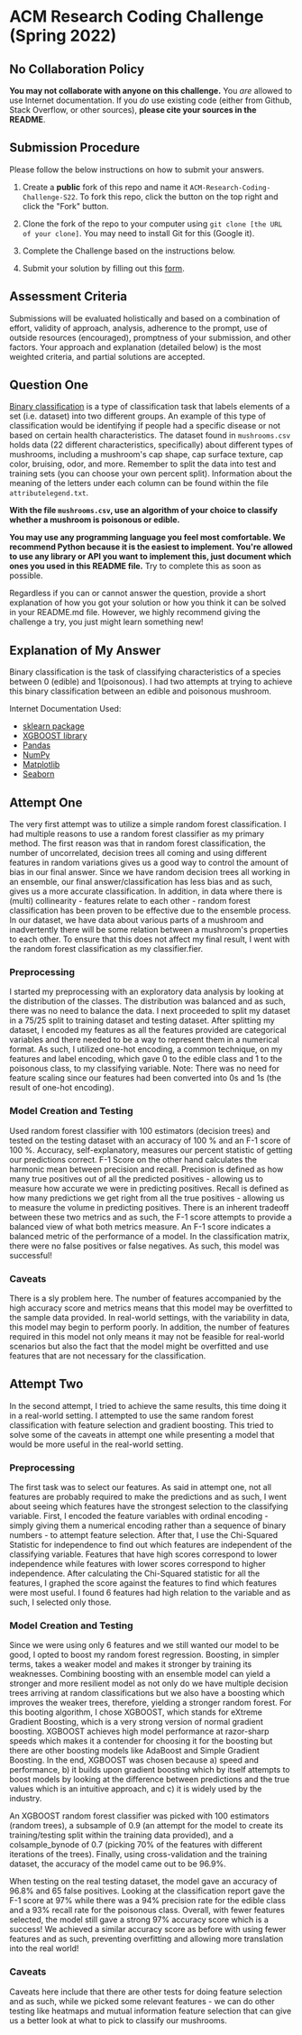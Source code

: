 # ACM Research Coding Challenge (Spring 2022)

## [](https://github.com/ACM-Research/-DRAFT-Coding-Challenge-S22#no-collaboration-policy)No Collaboration Policy

**You may not collaborate with anyone on this challenge.**  You  _are_  allowed to use Internet documentation. If you  _do_  use existing code (either from Github, Stack Overflow, or other sources),  **please cite your sources in the README**.

## [](https://github.com/ACM-Research/-DRAFT-Coding-Challenge-S22#submission-procedure)Submission Procedure

Please follow the below instructions on how to submit your answers.

1.  Create a  **public**  fork of this repo and name it  `ACM-Research-Coding-Challenge-S22`. To fork this repo, click the button on the top right and click the "Fork" button.

2.  Clone the fork of the repo to your computer using  `git clone [the URL of your clone]`. You may need to install Git for this (Google it).

3.  Complete the Challenge based on the instructions below.

4.  Submit your solution by filling out this [form](https://acmutd.typeform.com/to/uTpjeA8G).

## Assessment Criteria 

Submissions will be evaluated holistically and based on a combination of effort, validity of approach, analysis, adherence to the prompt, use of outside resources (encouraged), promptness of your submission, and other factors. Your approach and explanation (detailed below) is the most weighted criteria, and partial solutions are accepted. 

## [](https://github.com/ACM-Research/-DRAFT-Coding-Challenge-S22#question-one)Question One

[Binary classification](https://en.wikipedia.org/wiki/Binary_classification) is a type of classification task that labels elements of a set (i.e. dataset) into two different groups. An example of this type of classification would be identifying if people had a specific disease or not based on certain health characteristics. The dataset found in `mushrooms.csv` holds data (22 different characteristics, specifically) about different types of mushrooms, including a mushroom's cap shape, cap surface texture, cap color, bruising, odor, and more. Remember to split the data into test and training sets (you can choose your own percent split). Information about the meaning of the letters under each column can be found within the file `attributelegend.txt`.

**With the file `mushrooms.csv`, use an algorithm of your choice to classify whether a mushroom is poisonous or edible.**

**You may use any programming language you feel most comfortable. We recommend Python because it is the easiest to implement. You're allowed to use any library or API you want to implement this, just document which ones you used in this README file.** Try to complete this as soon as possible.

Regardless if you can or cannot answer the question, provide a short explanation of how you got your solution or how you think it can be solved in your README.md file. However, we highly recommend giving the challenge a try, you just might learn something new!


## Explanation of My Answer

Binary classification is the task of classifying characteristics of a species between 0 (edible) and 1(poisonous). I had two attempts at trying to achieve this binary classification between an edible and poisonous mushroom. 

 Internet Documentation Used:
  - [sklearn package](https://scikit-learn.org/stable/modules/classes.html#module-sklearn.base)
  - [XGBOOST library](https://xgboost.readthedocs.io/en/stable/)
  - [Pandas](https://pandas.pydata.org/)
  - [NumPy](https://numpy.org/)
  - [Matplotlib](https://matplotlib.org/)
  - [Seaborn](https://seaborn.pydata.org/)

## Attempt One

   The very first attempt was to utilize a simple random forest classification. I had multiple reasons to use a random forest classifier as my primary method. The first reason was that in random forest classification, the number of uncorrelated, decision trees all coming and using different features in random variations gives us a good way to control the amount of bias in our final answer. Since we have random decision trees all working in an ensemble, our final answer/classification has less bias and as such, gives us a more accurate classification. 
   In addition, in data where there is (multi) collinearity - features relate to each other - random forest classification has been proven to be effective due to the ensemble process. In our dataset, we have data about various parts of a mushroom and inadvertently there will be some relation between a mushroom's properties to each other. To ensure that this does not affect my final result, I went with the random forest classification as my classifier.fier.

  ### Preprocessing ###
   
  I started my preprocessing with an exploratory data analysis by looking at the distribution of the classes. The distribution was balanced and as such, there was no need to balance the data. I next proceeded to split my dataset in a 75/25 split to training dataset and testing dataset. After splitting my dataset, I encoded my features as all the features provided are categorical variables and there needed to be a way to represent them in a numerical format. As such, I utilized one-hot encoding, a common technique, on my features and label encoding, which gave 0 to the edible class and 1 to the poisonous class, to my classifying variable. Note: There was no need for feature scaling since our features had been converted into 0s and 1s (the result of one-hot encoding).
  
  ### Model Creation and Testing ###
  Used random forest classifier with 100 estimators (decision trees) and tested on the testing dataset with an accuracy of 100 % and an F-1 score of 100 %. Accuracy, self-explanatory, measures our percent statistic of getting our predictions correct. F-1 Score on the other hand calculates the harmonic mean between precision and recall. Precision is defined as how many true positives out of all the predicted positives - allowing us to measure how accurate we were in predicting positives. Recall is defined as how many predictions we get right from all the true positives - allowing us to measure the volume in predicting positives. 
  There is an inherent tradeoff between these two metrics and as such, the F-1 score attempts to provide a balanced view of what both metrics measure. An F-1 score indicates a balanced metric of the performance of a model. In the classification matrix, there were no false positives or false negatives. As such, this model was successful!
  
  ### Caveats ###
There is a sly problem here. The number of features accompanied by the high accuracy score and metrics means that this model may be overfitted to the sample data provided. In real-world settings, with the variability in data, this model may begin to perform poorly. In addition, the number of features required in this model not only means it may not be feasible for real-world scenarios but also the fact that the model might be overfitted and use features that are not necessary for the classification.

## Attempt Two
In the second attempt, I tried to achieve the same results, this time doing it in a real-world setting. I attempted to use the same random forest classification with feature selection and gradient boosting. This tried to solve some of the caveats in attempt one while presenting a model that would be more useful in the real-world setting.

  ### Preprocessing ###
   The first task was to select our features. As said in attempt one, not all features are probably required to make the predictions and as such, I went about seeing which features have the strongest selection to the classifying variable. First, I encoded the feature variables with ordinal encoding - simply giving them a numerical encoding rather than a sequence of binary numbers - to attempt feature selection. After that, I use the Chi-Squared Statistic for independence to find out which features are independent of the classifying variable. Features that have high scores correspond to lower independence while features with lower scores correspond to higher independence. After calculating the Chi-Squared statistic for all the features, I graphed the score against the features to find which features were most useful. I found 6 features had high relation to the variable and as such, I selected only those.
   
  ### Model Creation and Testing ###
  Since we were using only 6 features and we still wanted our model to be good, I opted to boost my random forest regression. Boosting, in simpler terms, takes a weaker model and makes it stronger by training its weaknesses. Combining boosting with an ensemble model can yield a stronger and more resilient model as not only do we have multiple decision trees arriving at random classifications but we also have a boosting which improves the weaker trees, therefore, yielding a stronger random forest. For this booting algorithm, I chose XGBOOST, which stands for eXtreme Gradient Boosting, which is a very strong version of normal gradient boosting. XGBOOST achieves high model performance at razor-sharp speeds which makes it a contender for choosing it for the boosting but there are other boosting models like AdaBoost and Simple Gradient Boosting. In the end, XGBOOST was chosen because a) speed and performance, b) it builds upon gradient boosting which by itself attempts to boost models by looking at the difference between predictions and the true values which is an intuitive approach, and c) it is widely used by the industry.

  An XGBOOST random forest classifier was picked with 100 estimators (random trees), a subsample of 0.9 (an attempt for the model to create its training/testing split within the training data provided), and a colsample_bynode of 0.7 (picking 70% of the features with different iterations of the trees). Finally, using cross-validation and the training dataset, the accuracy of the model came out to be 96.9%.

  When testing on the real testing dataset, the model gave an accuracy of 96.8% and 65 false positives. Looking at the classification report gave the F-1 score at 97% while there was a 94% precision rate for the edible class and a 93% recall rate for the poisonous class. Overall, with fewer features selected, the model still gave a strong 97% accuracy score which is a success! We achieved a similar accuracy score as before with using fewer features and as such, preventing overfitting and allowing more translation into the real world!
  
   ### Caveats ###
   Caveats here include that there are other tests for doing feature selection and as such, while we picked some relevant features - we can do other testing like heatmaps and mutual information feature selection that can give us a better look at what to pick to classify our mushrooms.
